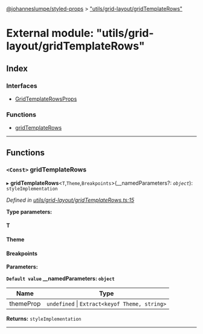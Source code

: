 [@johanneslumpe/styled-props](../README.md) > ["utils/grid-layout/gridTemplateRows"](../modules/_utils_grid_layout_gridtemplaterows_.md)

# External module: "utils/grid-layout/gridTemplateRows"

## Index

### Interfaces

* [GridTemplateRowsProps](../interfaces/_utils_grid_layout_gridtemplaterows_.gridtemplaterowsprops.md)

### Functions

* [gridTemplateRows](_utils_grid_layout_gridtemplaterows_.md#gridtemplaterows)

---

## Functions

<a id="gridtemplaterows"></a>

### `<Const>` gridTemplateRows

▸ **gridTemplateRows**<`T`,`Theme`,`Breakpoints`>(__namedParameters?: *`object`*): `styleImplementation`

*Defined in [utils/grid-layout/gridTemplateRows.ts:15](https://github.com/johanneslumpe/styled-props/blob/8e709f1/src/utils/grid-layout/gridTemplateRows.ts#L15)*

**Type parameters:**

#### T 
#### Theme 
#### Breakpoints 
**Parameters:**

**`Default value` __namedParameters: `object`**

| Name | Type |
| ------ | ------ |
| themeProp | `undefined` \| `Extract<keyof Theme, string>` |

**Returns:** `styleImplementation`

___

